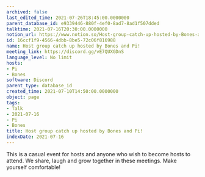 ```yaml
---
archived: false
last_edited_time: 2021-07-26T18:45:00.0000000
parent_database_id: e9339446-880f-4ef0-8ad7-8ad1f507dded
talktime: 2021-07-16T20:30:00.0000000
notion_url: https://www.notion.so/Host-group-catch-up-hosted-by-Bones-and-Pi-16ccf1f945664dbb8be572c06f816988
id: 16ccf1f9-4566-4dbb-8be5-72c06f816988
name: Host group catch up hosted by Bones and Pi!
meeting_link: https://discord.gg/vE7QUXGDnS
language_level: No limit
hosts:
- Pi
- Bones
software: Discord
parent_type: database_id
created_time: 2021-07-10T14:50:00.0000000
object: page
tags:
- Talk
- 2021-07-16
- Pi
- Bones
title: Host group catch up hosted by Bones and Pi!
indexDate: 2021-07-16
---
```


This is a casual event for hosts and anyone who wish to become hosts to attend.  We share, laugh and grow together in these meetings.  Make yourself comfortable!






